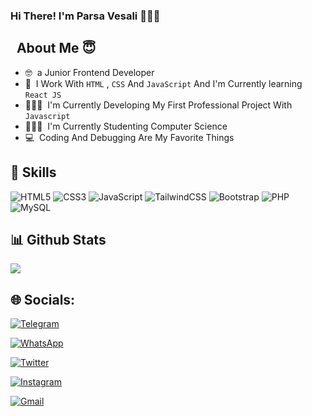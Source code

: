 ### Hi There! I'm Parsa Vesali 🙋🏻‍♂️

## &nbsp; About Me 😇

- 🤓&nbsp; a Junior Frontend Developer 
- 👀&nbsp; I Work With `HTML` , `CSS` And `JavaScript` And I'm Currently learning `React JS` 
- 👨🏻‍💻&nbsp; I'm Currently Developing My First Professional Project With `Javascript`
- 👨🏻‍🎓&nbsp; I'm Currently Studenting Computer Science  
- 💻&nbsp; Coding And Debugging Are My Favorite Things

## 🔧 Skills

<p align="center">
  
  ![HTML5](https://img.shields.io/badge/html5-%23E34F26.svg?style=for-the-badge&logo=html5&logoColor=white)
  ![CSS3](https://img.shields.io/badge/css3-%231572B6.svg?style=for-the-badge&logo=css3&logoColor=white)
  ![JavaScript](https://img.shields.io/badge/javascript-%23323330.svg?style=for-the-badge&logo=javascript&logoColor=%23F7DF1E)
  ![TailwindCSS](https://img.shields.io/badge/tailwindcss-%2338B2AC.svg?style=for-the-badge&logo=tailwind-css&logoColor=white)
  ![Bootstrap](https://img.shields.io/badge/bootstrap-%238511FA.svg?style=for-the-badge&logo=bootstrap&logoColor=white)
  ![PHP](https://img.shields.io/badge/php-%23777BB4.svg?style=for-the-badge&logo=php&logoColor=white)
  ![MySQL](https://img.shields.io/badge/mysql-%2300f.svg?style=for-the-badge&logo=mysql&logoColor=white)
</p>

## 📊 Github Stats

<a href=""> 
  <img src="https://github-readme-stats.vercel.app/api?username=parsa-vesali&show_icons=true&theme=tokyonight" />
</a>


## 🌐 Socials:
<p>

  
<a href="https://t.me/parsa_vesali84">
  
 ![Telegram](https://img.shields.io/badge/Telegram-2CA5E0?style=for-the-badge&logo=telegram&logoColor=white)
</a>

<a href="https://t.me/parsa_vesali84">
  
 ![WhatsApp](https://img.shields.io/badge/WhatsApp-25D366?style=for-the-badge&logo=whatsapp&logoColor=white)
</a>

<a href="https://t.me/parsa_vesali84">
  
 ![Twitter](https://img.shields.io/badge/Twitter-%231DA1F2.svg?style=for-the-badge&logo=Twitter&logoColor=white)
</a>

<a href="https://t.me/parsa_vesali84">
  
![Instagram](https://img.shields.io/badge/Instagram-%23E4405F.svg?style=for-the-badge&logo=Instagram&logoColor=white)
</a>

<a href="https://t.me/parsa_vesali84">
  
![Gmail](https://img.shields.io/badge/Gmail-D14836?style=for-the-badge&logo=gmail&logoColor=white)
</a>


</p>








